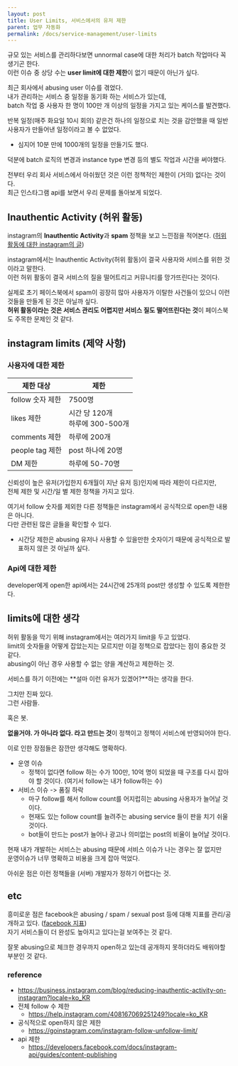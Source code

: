 ```yaml
---
layout: post
title: User Limits, 서비스에서의 유저 제한
parent: 업무 자동화
permalink: /docs/service-management/user-limits
---
```


규모 있는 서비스를 관리하다보면 unnormal case에 대한 처리가 batch 작업마다 꼭 생기곤 한다.  
이런 이슈 중 상당 수는 **user limit에 대한 제한**이 없기 때문이 아닌가 싶다.


최근 회사에서 abusing user 이슈를 겪었다.  
내가 관리하는 서비스 중 일정을 동기화 하는 서비스가 있는데,  
batch 작업 중 사용자 한 명이 100만 개 이상의 일정을 가지고 있는 케이스를 발견했다.

반복 일정(매주 화요일 10시 회의) 같은건 하나의 일정으로 치는 것을 감안했을 때 일반 사용자가 만들어낸 일정이라고 볼 수 없었다.  
- 심지어 10분 만에 1000개의 일정을 만들기도 했다.

덕분에 batch 로직의 변경과 instance type 변경 등의 별도 작업과 시간을 써야했다.

전부터 우리 회사 서비스에서 아쉬웠던 것은 이런 정책적인 제한이 (거의) 없다는 것이다.  
최근 인스타그램 api를 보면서 우리 문제를 돌아보게 되었다.


## Inauthentic Activity (허위 활동)

instagram의 **Inauthentic Activity**과 **spam** 정책을 보고 느낀점을 적어본다. ([허위 활동에 대한 instagram의 글](https://business.instagram.com/blog/reducing-inauthentic-activity-on-instagram?locale=ko_KR))

instagram에서는 Inauthentic Activity(허위 활동)이 결국 사용자와 서비스를 위한 것이라고 말한다.  
이런 허위 활동이 결국 서비스의 질을 떨어트리고 커뮤니티를  망가뜨린다는 것이다.

실제로 초기 페이스북에서 spam이 굉장히 많아 사용자가 이탈한 사건들이 있으니 이런 것들을 만들게 된 것은 아닐까 싶다.  
**허위 활동이라는 것은 서비스 관리도 어렵지만 서비스 질도 떨어뜨린다는 것**이 페이스북도 주목한 문제인 것 같다.


## instagram limits (제약 사항)

### 사용자에 대한 제한

|제한 대상| 제한|
|----|----|
|follow 숫자 제한|7500명|
|likes 제한| 시간 당 120개 <br>하루에 300-500개|
|comments 제한|하루에 200개|
|people tag 제한|post 하나에 20명|
|DM 제한|하루에 50-70명|

신뢰성이 높은 유저(가입한지 6개월이 지난 유저 등)인지에 따라 제한이 다르지만,  
전체 제한 및 시간/일 별 제한 정책을 가지고 있다.

여기서 follow 숫자를 제외한 다른 정책들은 instagram에서 공식적으로 open한 내용은 아니다.  
다만 관련된 많은 글들을 확인할 수 있다.
- 시간당 제한은 abusing 유저나 사용할 수 있을만한 숫자이기 때문에 공식적으로 발표하지 않은 것 아닐까 싶다.

### Api에 대한 제한

developer에게 open한 api에서는 24시간에 25개의 post만 생성할 수 있도록 제한한다.


## limits에 대한 생각

허위 활동을 막기 위해 instagram에서는 여러가지 limit을 두고 있었다.  
limit의 숫자들을 어떻게 잡았는지는 모르지만 이걸 정책으로 잡았다는 점이 중요한 것 같다.  
abusing이 아닌 경우 사용할 수 없는 양을 계산하고 제한하는 것.

서비스를 하기 이전에는 **설마 이런 유저가 있겠어?**하는 생각을 한다.  

그치만 진짜 있다.  
그런 사람들.  

혹은 봇.

**없을거야. 가 아니라 없다. 라고 만드는 것**이 정책이고 정책이 서비스에 반영되어야 한다.

이로 인한 장점들은 잠깐만 생각해도 명확하다.

- 운영 이슈
    - 정책이 없다면 follow 하는 수가 100만, 10억 명이 되었을 때 구조를 다시 잡아야 할 것이다. (여기서 follow는 내가 follow하는 수)
- 서비스 이슈 -> 품질 하락
    - 마구 follow를 해서 follow count를 어지럽히는 abusing 사용자가 늘어날 것이다.
    - 현재도 있는 follow count를 늘려주는 abusing service 들이 판을 치기 쉬울 것이다.
    - bot들이 만드는 post가 늘어나 광고나 의미없는 post의 비율이 늘어날 것이다.

현재 내가 개발하는 서비스는 abusing 때문에 서비스 이슈가 나는 경우는 잘 없지만  
운영이슈가 너무 명확하고 비용을 크게 잡아 먹었다.

아쉬운 점은 이런 정책들을 (서버) 개발자가 정하기 어렵다는 것.  


## etc

흥미로운 점은 facebook은 abusing / spam / sexual post 등에 대해 지표를 관리/공개하고 있다. ([facebook 지표](https://transparency.fb.com/data/community-standards-enforcement/spam/facebook/))  
자기 서비스들이 더 완성도 높아지고 있다는걸 보여주는 것 같다.  

잘못 abusing으로 체크한 경우까지 open하고 있는데 공개하지 못하더라도 배워야할 부분인 것 같다.


### reference

- https://business.instagram.com/blog/reducing-inauthentic-activity-on-instagram?locale=ko_KR
- 전체 follow 수 제한
    - https://help.instagram.com/408167069251249?locale=ko_KR
- 공식적으로 open하지 않은 제한
    - https://goinstagram.com/instagram-follow-unfollow-limit/
- api 제한
    - https://developers.facebook.com/docs/instagram-api/guides/content-publishing